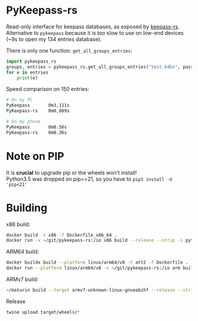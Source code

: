 # PyKeepass-rs

Read-only interface for keepass databases, as exposed by [keepass-rs](https://github.com/sseemayer/keepass-rs).
Alternative to `pykeepass` because it is too slow to use on low-end devices (~9s to open my 134 entries database).


There is only one function: `get_all_groups_entries`:
```python
import pykeepass_rs
groups, entries = pykeepass_rs.get_all_groups_entries("test.kdbx", password="somePassw0rd", keyfile=None)
for e in entries
    print(e)
```

Speed comparison on 150 entries:
```bash
# On my PC
PyKeepass       0m3,111s
PyKeepass-rs    0m0,089s

# On my phone
PyKeepass       0m8.56s
PyKeepass-rs    0m0.36s
```

# Note on PIP

It is **crucial** to upgrade pip or the wheels won't install!  
Python3.5 was dropped on pip==21, so you have to `pip3 install -U 'pip<21'`

# Building

x86 build:

```bash
docker build -t x86 -f Dockerfile_x86_64 .
docker run -v ~/git/pykeepass-rs:/io x86 build --release --strip -i python3.5 --target x86_64-unknown-linux-musl
```

ARM64 build:

```bash
docker buildx build --platform linux/arm64/v8 -t att2 -f Dockerfile .
docker run --platform linux/arm64/v8 -v ~/git/pykeepass-rs:/io arm build --release --strip -i python3.5
```

ARMv7 build:

```bash
~/maturin build --target armv7-unknown-linux-gnueabihf --release --strip
```


Release
```bash
twine upload target/wheels/*
```
